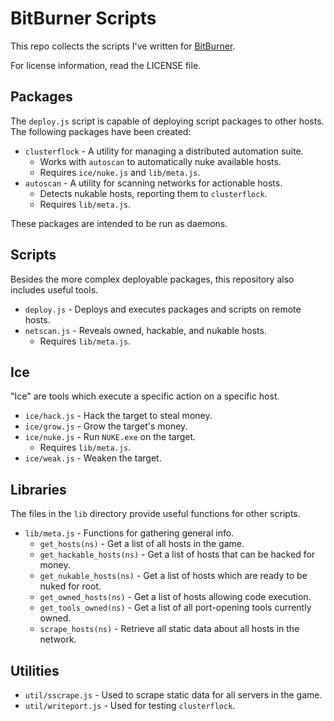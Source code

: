 # BitBurner Scripts

This repo collects the scripts I've written for [BitBurner](https://danielyxie.github.io/bitburner/).

For license information, read the LICENSE file.

## Packages

The `deploy.js` script is capable of deploying script packages to other hosts. The following packages have been created:

* `clusterflock` - A utility for managing a distributed automation suite.
    * Works with `autoscan` to automatically nuke available hosts.
    * Requires `ice/nuke.js` and `lib/meta.js`.
* `autoscan` - A utility for scanning networks for actionable hosts.
    * Detects nukable hosts, reporting them to `clusterflock`.
    * Requires `lib/meta.js`.

These packages are intended to be run as daemons.

## Scripts

Besides the more complex deployable packages, this repository also includes useful tools.

* `deploy.js` - Deploys and executes packages and scripts on remote hosts.
* `netscan.js` - Reveals owned, hackable, and nukable hosts.
    * Requires `lib/meta.js`.

## Ice

"Ice" are tools which execute a specific action on a specific host.

* `ice/hack.js` - Hack the target to steal money.
* `ice/grow.js` - Grow the target's money.
* `ice/nuke.js` - Run `NUKE.exe` on the target.
    * Requires `lib/meta.js`.
* `ice/weak.js` - Weaken the target.

## Libraries

The files in the `lib` directory provide useful functions for other scripts.

* `lib/meta.js` - Functions for gathering general info.
    * `get_hosts(ns)` - Get a list of all hosts in the game.
    * `get_hackable_hosts(ns)` - Get a list of hosts that can be hacked for money.
    * `get_nukable_hosts(ns)` - Get a list of hosts which are ready to be nuked for root.
    * `get_owned_hosts(ns)` - Get a list of hosts allowing code execution.
    * `get_tools_owned(ns)` - Get a list of all port-opening tools currently owned.
    * `scrape_hosts(ns)` - Retrieve all static data about all hosts in the network.

## Utilities

* `util/sscrape.js` - Used to scrape static data for all servers in the game.
* `util/writeport.js` - Used for testing `clusterflock`.